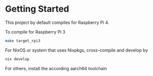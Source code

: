 # Getting Started
This project by default compiles for Raspberry Pi 4.

To compile for Raspberry Pi 3
```sh
make target_rpi3
```

For NixOS or system that uses Nixpkgs, cross-compile and develop by
```sh
nix develop
```

For others, install the according aarch64 toolchain
